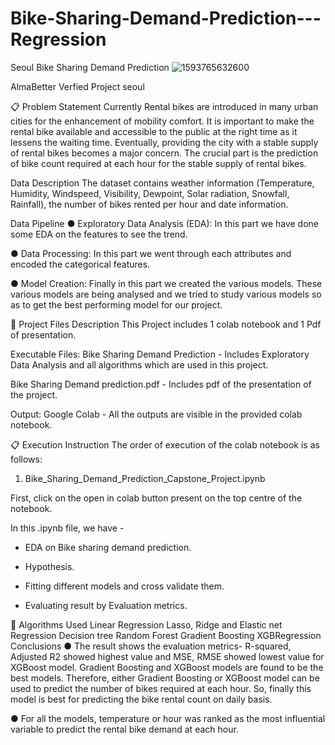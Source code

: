 # Bike-Sharing-Demand-Prediction---Regression
Seoul Bike Sharing Demand Prediction
![1593765632600](https://user-images.githubusercontent.com/120353105/215309876-daecd4b9-af5d-451f-8f9d-e80b65ff6fbc.jpeg)

AlmaBetter Verfied Project seoul

📋 Problem Statement
Currently Rental bikes are introduced in many urban cities for the enhancement of mobility comfort. It is important to make the rental bike available and accessible to the public at the right time as it lessens the waiting time. Eventually, providing the city with a stable supply of rental bikes becomes a major concern. The crucial part is the prediction of bike count required at each hour for the stable supply of rental bikes.

Data Description
The dataset contains weather information (Temperature, Humidity, Windspeed, Visibility, Dewpoint, Solar radiation, Snowfall, Rainfall), the number of bikes rented per hour and date information.

Data Pipeline
● Exploratory Data Analysis (EDA): In this part we have done some EDA on the features to see the trend.

● Data Processing: In this part we went through each attributes and encoded the categorical features.

● Model Creation: Finally in this part we created the various models. These various models are being analysed and we tried to study various models so as to get the best performing model for our project.

💾 Project Files Description
This Project includes 1 colab notebook and 1 Pdf of presentation.

Executable Files:
Bike Sharing Demand Prediction - Includes Exploratory Data Analysis and all algorithms which are used in this project.

Bike Sharing Demand prediction.pdf - Includes pdf of the presentation of the project.

Output:
Google Colab - All the outputs are visible in the provided colab notebook.

📋 Execution Instruction
The order of execution of the colab notebook is as follows:

1) Bike_Sharing_Demand_Prediction_Capstone_Project.ipynb

First, click on the open in colab button present on the top centre of the notebook.

In this .ipynb file, we have -

* EDA on Bike sharing demand prediction.

* Hypothesis.

* Fitting different models and cross validate them.

* Evaluating result by Evaluation metrics.

📘 Algorithms Used
Linear Regression
Lasso, Ridge and Elastic net Regression
Decision tree
Random Forest
Gradient Boosting
XGBRegression
Conclusions
● The result shows the evaluation metrics- R-squared, Adjusted R2 showed highest value and MSE, RMSE showed lowest value for XGBoost model. Gradient Boosting and XGBoost models are found to be the best models. Therefore, either Gradient Boosting or XGBoost model can be used to predict the number of bikes required at each hour. So, finally this model is best for predicting the bike rental count on daily basis.

● For all the models, temperature or hour was ranked as the most influential variable to predict the rental bike demand at each hour.

